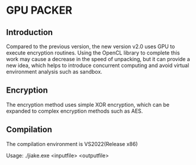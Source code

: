 # GPU PACKER
## Introduction
Compared to the previous version, the new version v2.0 uses GPU to execute encryption routines. Using the OpenCL library to complete this work may cause a decrease in the speed of unpacking, but it can provide a new idea, which helps to introduce concurrent computing and avoid virtual environment analysis such as sandbox.
## Encryption
The encryption method uses simple XOR encryption, which can be expanded to complex encryption methods such as AES.
## Compilation
The compilation environment is VS2022(Release x86)

Usage: ./jiake.exe \<inputfile> \<outputfile>
